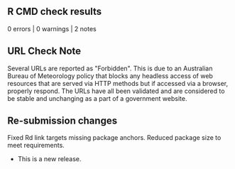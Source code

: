 ## R CMD check results

0 errors | 0 warnings | 2 notes

## URL Check Note

Several URLs are reported as "Forbidden".
This is due to an Australian Bureau of Meteorology policy that blocks any headless access of web resources that are served via HTTP methods but if accessed via a browser, properly respond.
The URLs have all been validated and are considered to be stable and unchanging as a part of a government website.

## Re-submission changes

Fixed Rd link targets missing package anchors. 
Reduced package size to meet requirements.

* This is a new release.

